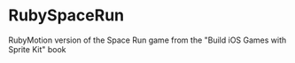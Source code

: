 RubySpaceRun
============

RubyMotion version of the Space Run game from the "Build iOS Games with Sprite Kit" book
